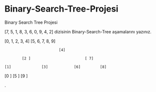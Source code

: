 # Binary-Search-Tree-Projesi
Binary Search Tree Projesi

[7, 5, 1, 8, 3, 6, 0, 9, 4, 2] dizisinin Binary-Search-Tree aşamalarını yazınız.

[0, 1, 2, 3, 4] [5, 6, 7, 8, 9] 

                             [4]

            [2 ]                         [ 7] 

    [1]              [3]            [6]         [8]

[0 ]                             [5 ]                       [9 ]

.